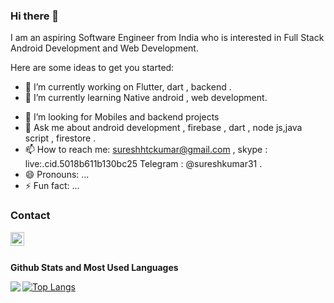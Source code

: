 ### Hi there 👋


<!-- **SureshKumar311/sureshkumar311** is a ✨ _special_ ✨ repository because its `README.md` (this file) appears on your GitHub profile.
 -->

I am an aspiring Software Engineer from India who is interested in Full Stack Android Development and Web Development.

Here are some ideas to get you started:

- 🔭 I’m currently working on Flutter, dart , backend .
- 🌱 I’m currently learning Native android , web development.
<!-- - 👯 I’m looking to collaborate on  -->
- 🤔 I’m looking for Mobiles and backend projects 
- 💬 Ask me about android development , firebase , dart , node js,java script , firestore .
- 📫 How to reach me: sureshhtckumar@gmail.com , skype :  live:.cid.5018b611b130bc25
  Telegram : @sureshkumar31 .
- 😄 Pronouns: ...
- ⚡ Fun fact: ...


### Contact

[<img align="left" alt="anish-m-code | LinkedIn" width="22px" src="https://cdn.jsdelivr.net/npm/simple-icons@v3/icons/linkedin.svg" />](https://www.linkedin.com/in/sureshkumar311)

<br><br>

<!-- <details>
<summary>
  <b>Github Stats and Most Used Languages </b>
</summary>
<p align="left"> <img alt="Suresh Github Stats" src="https://github-readme-stats.vercel.app/api?username=SureshKumar311&theme=vision-friendly-dark&show_icons=true&hide_border=true&count_private=true&bg_color=0D1117"/>
 
 [![Top Langs](https://github-readme-stats.vercel.app/api/top-langs/?username=SureshKumar311&hide=Shell,Makefile)](https://github.com/SureshKumar311)

</details> -->


<b>Github Stats and Most Used Languages </b>


<img align="left" src="https://github-readme-stats.vercel.app/api?username=SureshKumar311&show_icons=true&theme=tokyonight" /> 

[![Top Langs](https://github-readme-stats.vercel.app/api/top-langs/?username=SureshKumar311&hide=Shell,Makefile)](https://github.com/SureshKumar311)



